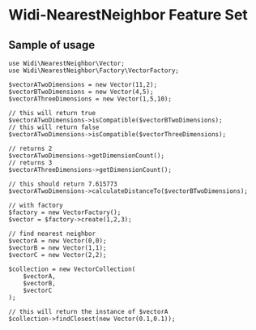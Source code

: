 # Widi-NearestNeighbor Feature Set
## Sample of usage

    use Widi\NearestNeighbor\Vector;
    use Widi\NearestNeighbor\Factory\VectorFactory;
    
    $vectorATwoDimensions = new Vector(11,2);
    $vectorBTwoDimensions = new Vector(4,5);
    $vectorAThreeDimensions = new Vector(1,5,10);
    
    // this will return true
    $vectorATwoDimensions->isCompatible($vectorBTwoDimensions);
    // this will return false
    $vectorATwoDimensions->isCompatible($vectorThreeDimensions);
    
    // returns 2
    $vectorATwoDimensions->getDimensionCount();
    // returns 3
    $vectorAThreeDimensions->getDimensionCount();
    
    // this should return 7.615773
    $vectorATwoDimensions->calculateDistanceTo($vectorBTwoDimensions);
    
    // with factory
    $factory = new VectorFactory();
    $vector = $factory->create(1,2,3);
    
    // find nearest neighbor
    $vectorA = new Vector(0,0);
    $vectorB = new Vector(1,1);
    $vectorC = new Vector(2,2);

    $collection = new VectorCollection(
        $vectorA,
        $vectorB,
        $vectorC
    );
    
    // this will return the instance of $vectorA
    $collection->findClosest(new Vector(0.1,0.1));